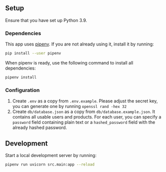 ## Setup

Ensure that you have set up Python 3.9.

### Dependencies

This app uses [pipenv](https://pipenv.pypa.io/en/latest/). If you are not already using it, install it by running:

```bash
pip install --user pipenv
```

When pipenv is ready, use the following command to install all dependencies:
```bash
pipenv install
```

### Configuration

1) Create `.env` as a copy from `.env.example`. Please adjust the secret key, you can generate one by running `openssl rand -hex 32`
2) Create `db/database.json` as a copy from `db/database.example.json`. It contains all usable users and products. For each user, you can specify a `password` field containing plain text or a `hashed_password` field with the already hashed password.

## Development

Start a local development server by running:

```bash
pipenv run uvicorn src.main:app --reload
```
